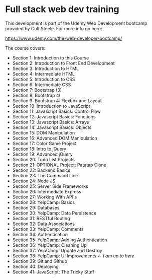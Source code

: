 # Full stack web dev training

This development is part of the Udemy Web Development bootcamp provided by Colt Steele. For more info go here:

https://www.udemy.com/the-web-developer-bootcamp/

The course covers:

* Section 1: Introduction to this Course
* Section 2: Introduction to Front End Development
* Section 3: Introduction to HTML
* Section 4: Intermediate HTML
* Section 5: Introduction to CSS
* Section 6: Intermediate CSS
* Section 7: Bootstrap (3)
* Section 8: Bootstrap 4!
* Section 9: Bootstrap 4: Flexbox and Layout
* Section 10: Introduction to JavaScript
* Section 11: Javascript Basics: Control Flow
* Section 12: Javascript Basics: Functions
* Section 13: Javascript Basics: Arrays
* Section 14: Javascript Basics: Objects
* Section 15: DOM Manipulation
* Section 16: Advanced DOM Manipulation
* Section 17: Color Game Project
* Section 18: Intro to jQuery
* Section 19: Advanced jQuery
* Section 20: Todo List Projects
* Section 21: OPTIONAL Project: Patatap Clone
* Section 22: Backend Basics
* Section 23: The Command Line
* Section 24: Node JS
* Section 25: Server Side Frameworks
* Section 26: Intermediate Express
* Section 27: Working With API's
* Section 28: YelpCamp: Basics
* Section 29: Databases
* Section 30: YelpCamp: Data Persistence
* Section 31: RESTful Routing
* Section 32: Data Associations
* Section 33: YelpCamp: Comments
* Section 34: Authentication
* Section 35: YelpCamp: Adding Authentication
* Section 36: YelpCamp: Cleaning Up
* Section 37: YelpCamp: Update and Destroy
* Section 38: YelpCamp: UI Improvements *<- I am up to here*
* Section 39: Git and Github
* Section 40: Deploying
* Section 41: JavaScript: The Tricky Stuff
